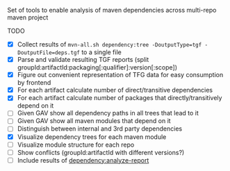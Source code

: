 Set of tools to enable analysis of maven dependencies across multi-repo maven project

TODO
- [x] Collect results of `mvn-all.sh dependency:tree -DoutputType=tgf -DoutputFile=deps.tgf` to a single file
- [x] Parse and validate resulting TGF reports (split groupId:artifactId:packaging[:qualifier]:version[:scope])
- [x] Figure out convenient representation of TFG data for easy consumption by frontend
- [x] For each artifact calculate number of direct/transitive dependencies
- [x] For each artifact calculate number of packages that directly/transitively depend on it
- [ ] Given GAV show all dependency paths in all trees that lead to it
- [ ] Given GAV show all maven modules that depend on it
- [ ] Distinguish between internal and 3rd party dependencies
- [x] Visualize dependency trees for each maven module
- [ ] Visualize module structure for each repo
- [ ] Show conflicts (groupId:artifactId with different versions?)
- [ ] Include results of [dependency:analyze-report](https://maven.apache.org/plugins/maven-dependency-plugin/analyze-report-mojo.html)

